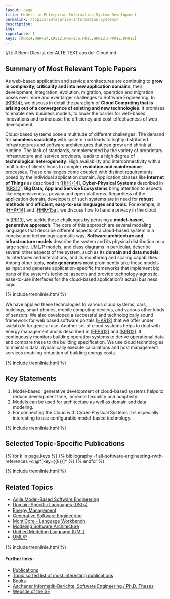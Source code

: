 ```yaml
---
layout: page
title: Models in Enterprise Information System Development
permalink: /topics/Enterprise-Information-Systems/
description:
img:
importance: 1
keys: [KRR14,HHK+14,KRS12,HHK+15a,PR13,HKR12,FPPR12,KPR12]
---
```


[//]: # Bem: Dies ist der ALTE TEXT aus der Cloud.md

## Summary of Most Relevant Topic Papers
As web-based application and service architectures are continuing to **grow in 
complexity, criticality and into new application domains**, their development, 
integration, evolution, migration, operation and migration poses ever more and 
ever larger challenges to Software Engineering. In 
[[KRR14]](https://www.se-rwth.de/publications/Trusted-Cloud-Computing.pdf), we 
discuss in detail the paradigm of **Cloud Computing that is arising out of a 
convergence of existing and new technologies**. It promises to enable new 
business models, to lower the barrier for web-based innovations and to increase 
the efficiency and cost-effectiveness of web development.

Cloud-based systems pose a multitude of different challenges. The demand for 
**seamless scalability** with system load leads to highly distributed 
infrastructures and software architectures that can grow and shrink at runtime. 
The lack of standards, complemented by the variety of proprietary infrastructure 
and service providers, leads to a high degree of **technological 
heterogeneity**. High availability and interconnectivity with a multitude of 
clients leads to complex **evolution and maintenance** processes. These 
challenges come coupled with distinct requirements posed by the individual 
application domain. Application classes like **Internet of Things** as described 
in 
[[HHK+14]](https://www.se-rwth.de/publications/User-driven-Privacy-Enforcement-for-Cloud-based-Services-in-the-Internet-of-Things.pdf), 
**Cyber-Physical Systems** described in 
[[KRS12]](https://www.se-rwth.de/publications/Cyber-Physical-Systems-eine-Herausforderung-an-die-Automatisierungstechnik.pdf), 
**Big Data, App and Service Ecosystems** bring attention to aspects like 
responsiveness, privacy and open platforms. Regardless of the application 
domain, developers of such systems are in need for **robust methods** and 
**efficient, easy-to-use languages and tools**. For example, in 
[[HHK+14]](https://www.se-rwth.de/publications/User-driven-Privacy-Enforcement-for-Cloud-based-Services-in-the-Internet-of-Things.pdf) 
and 
[[HHK+15a]](https://www.se-rwth.de/publications/A-Comprehensive-Approach-to-Privacy-in-the-Cloud-based-Internet-of-Things.pdf), 
we discuss how to handle privacy in the cloud.

In 
[[PR13]](https://www.se-rwth.de/publications/Modeling-Cloud-Architectures-as-Interactive-Systems.pdf), 
we tackle these challenges by perusing a **model-based, generative approach**. 
The core of this approach are several modeling languages that describe different 
aspects of a cloud-based system in a concise and technology-agnostic way. 
**Software architecture and infrastructure models** describe the system and its 
physical distribution on a large scale. 
[UML/P](/topics/UML-P) models, and class diagrams in 
particular, describe several other aspects of the system, such as its **domain 
and data models**, its interfaces and interactions, and its monitoring and 
scaling capabilities. Among other tools, **code generators** most prominently 
take these models as input and generate application-specific frameworks that 
implement big parts of the system's technical aspects and provide 
technology-agnostic, ease-to-use interfaces for the cloud-based application's 
actual business logic.

{% include trennlinie.html %}

We have applied these technologies to various cloud systems, cars, buildings, 
smart phones, mobile computing devices, and various other kinds of sensors. We 
also developed a successful and technologically sound framework for web based 
software portals 
[[HKR12]](https://www.se-rwth.de/publications/SSELab-A-Plug-In-Based-Framework-for-Web-Based-Project-Portals.pdf) 
that we offer under sselab.de for general use. Another set of cloud systems 
helps to deal with energy management and is described in 
[[FPPR12]](https://www.se-rwth.de/publications/The-Energy-Navigator-A-Web-Platform-for-Performance-Design-and-Management.pdf) 
and [[KPR12]](https://www.se-rwth.de/publications/Der-Energie-Navigator.pdf). It 
continuously monitors building operation systems to derive operational data and 
compare these to the building specification. We use cloud technologies to 
maintain data, dynamically execute calculations and host management services 
enabling reduction of building energy costs.

{% include trennlinie.html %}

## Key Statements
1. Model-based, generative development of cloud-based systems helps to reduce 
development time, increase flexibility and adaptivity.
2. Models can be used for architecture as well as domain and data modeling.
3. For connecting the Cloud with Cyber-Physical Systems it is especially 
interesting to use configurable model-based technology.

{% include trennlinie.html %}

## Selected Topic-Specific Publications

<div class="publications">
  {% for k in page.keys %}
    {% bibliography -f all-software-engineering-rwth-references -q @*[key={{k}}]* %}
  {% endfor %}
</div>

{% include trennlinie.html %}

## Related Topics
- [Agile Model-Based Software Engineering](/topics/Agile-MBSE)
- [Domain-Specific Languages (DSLs)](/topics/Domain-Specific-Languages)
- [Energy Management](/topics/Energy-Management)
- [Generative Software Engineering](/topics/Generative-SE)
- [MontiCore - Language Workbench](/topics/MontiCore)
- [Modeling Software Architecture](/topics/Software-Architecture)
- [Unified Modeling Language (UML)](/topics/Unified-Modeling-Language)
- [UML/P](/topics/UML-P)

{% include trennlinie.html %}

#### Further links:

- [Publications](/publications)
- [Topic sorted list of most interesting publications](/topics)
- [Books](/books)
- [Aachener Informatik-Berichte, Software Engineering / Ph.D. Theses](/phdtheses)
- [Website of the SE](https://www.se-rwth.de)
